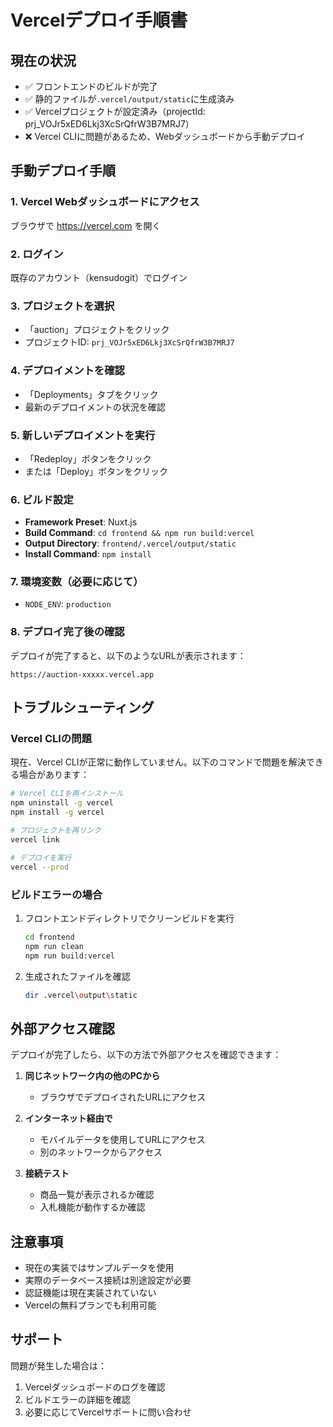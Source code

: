 # Vercelデプロイ手順書

## 現在の状況
- ✅ フロントエンドのビルドが完了
- ✅ 静的ファイルが`.vercel/output/static`に生成済み
- ✅ Vercelプロジェクトが設定済み（projectId: prj_VOJr5xED6Lkj3XcSrQfrW3B7MRJ7）
- ❌ Vercel CLIに問題があるため、Webダッシュボードから手動デプロイ

## 手動デプロイ手順

### 1. Vercel Webダッシュボードにアクセス
ブラウザで https://vercel.com を開く

### 2. ログイン
既存のアカウント（kensudogit）でログイン

### 3. プロジェクトを選択
- 「auction」プロジェクトをクリック
- プロジェクトID: `prj_VOJr5xED6Lkj3XcSrQfrW3B7MRJ7`

### 4. デプロイメントを確認
- 「Deployments」タブをクリック
- 最新のデプロイメントの状況を確認

### 5. 新しいデプロイメントを実行
- 「Redeploy」ボタンをクリック
- または「Deploy」ボタンをクリック

### 6. ビルド設定
- **Framework Preset**: Nuxt.js
- **Build Command**: `cd frontend && npm run build:vercel`
- **Output Directory**: `frontend/.vercel/output/static`
- **Install Command**: `npm install`

### 7. 環境変数（必要に応じて）
- `NODE_ENV`: `production`

### 8. デプロイ完了後の確認
デプロイが完了すると、以下のようなURLが表示されます：
```
https://auction-xxxxx.vercel.app
```

## トラブルシューティング

### Vercel CLIの問題
現在、Vercel CLIが正常に動作していません。以下のコマンドで問題を解決できる場合があります：

```bash
# Vercel CLIを再インストール
npm uninstall -g vercel
npm install -g vercel

# プロジェクトを再リンク
vercel link

# デプロイを実行
vercel --prod
```

### ビルドエラーの場合
1. フロントエンドディレクトリでクリーンビルドを実行
   ```bash
   cd frontend
   npm run clean
   npm run build:vercel
   ```

2. 生成されたファイルを確認
   ```bash
   dir .vercel\output\static
   ```

## 外部アクセス確認

デプロイが完了したら、以下の方法で外部アクセスを確認できます：

1. **同じネットワーク内の他のPCから**
   - ブラウザでデプロイされたURLにアクセス

2. **インターネット経由で**
   - モバイルデータを使用してURLにアクセス
   - 別のネットワークからアクセス

3. **接続テスト**
   - 商品一覧が表示されるか確認
   - 入札機能が動作するか確認

## 注意事項

- 現在の実装ではサンプルデータを使用
- 実際のデータベース接続は別途設定が必要
- 認証機能は現在実装されていない
- Vercelの無料プランでも利用可能

## サポート

問題が発生した場合は：
1. Vercelダッシュボードのログを確認
2. ビルドエラーの詳細を確認
3. 必要に応じてVercelサポートに問い合わせ
